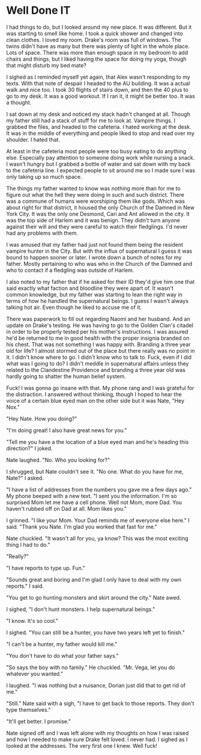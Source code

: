 #  Well Done IT

I had things to do, but I looked around my new place. It was different. But it
was starting to smell like home. I took a quick shower and changed into clean
clothes. I loved my room. Drake's room was full of windows. The twins didn't
have as many but there was plenty of light in the whole place. Lots of space.
There was more than enough space in my bedroom to add chairs and things, but I
liked having the space for doing my yoga, though that might disturb my bed mate?

I sighed as I reminded myself yet again, that Alex wasn't responding to my
texts. With that note of despair I headed to the AU building. It was a actual
walk and nice too. I took 30 flights of stairs down, and then the 40 plus to go
to my desk. It was a good workout. If I ran it, it might be better too. It was a
thought.

I sat down at my desk and noticed my stack hadn't changed at all. Though my
father still had a stack of stuff for me to look at. Vampire things. I grabbed
the files, and headed to the cafeteria. I hated working at the desk. It was in
the middle of everything and people liked to stop and read over my shoulder. I
hated that.

At least in the cafeteria most people were too busy eating to do anything else.
Especially pay attention to someone doing work while nursing a snack. I wasn't
hungry but I grabbed a bottle of water and sat down with my back to the
cafeteria line. I expected people to sit around me so I made sure I was only
taking up so much space.

The things my father wanted to know was nothing more than for me to figure out
what the hell they were doing in such and such district. There was a commune of
humans were worshiping them like gods. Which was about right for that district,
it housed the only Church of the Damned in New York City. It was the only one
Desmond, Cari and Ant allowed in the city. It was the top side of Harlem and it
was benign. They didn't turn anyone against their will and they were careful to
watch their fledglings. I'd never had any problems with them.

I was amused that my father had just not found them being the resident vampire
hunter in the City. But with the influx of supernatural I guess it was bound to
happen sooner or later. I wrote down a bunch of notes for my father. Mostly
pertaining to who was who in the Church of the Damned and who to contact if a
fledgling was outside of Harlem.

I also noted to my father that if he asked for their ID they'd give him one that
said exactly what faction and bloodline they were apart of. It wasn't common
knowledge, but my father was starting to lean the right way in terms of how he
handled the supernatural beings. I guess I wasn't always talking hot air. Even
though he liked to accuse me of it.

There was paperwork to fill out regarding Naomi and her husband. And an update
on Drake's testing. He was having to go to the Golden Clan's citadel in order to
be properly tested per his mother's instructions. I was assured he'd be returned
to me in good health with the proper insignia branded on his chest. That was not
something I was happy with. Branding a three year old for life? I almost stormed
out of the place but there really was no point in it. I didn't know where to go.
I didn't know who to talk to. Fuck, even if I did what was I going to do? I
didn't meddle in supernatural affairs unless they related to the Clandestine
Providence and branding a three year old was hardly going to shatter the human
belief system.

Fuck! I was gonna go insane with that. My phone rang and I was grateful for the
distraction. I answered without thinking, though I hoped to hear the voice of a
certain blue eyed man on the other side but it was Nate, "Hey Nox."

"Hey Nate. How you doing?"

"I'm doing great! I also have great news for you."

"Tell me you have a the location of a blue eyed man and he's heading this
direction?" I joked.

Nate laughed. "No. Who you looking for?"

I shrugged, but Nate couldn't see it. "No one. What do you have for me, Nate?" I
asked.

"I have a list of addresses from the numbers you gave me a few days ago." My
phone beeped with a new text. "I sent you the information. I'm so surprised Mom
let me have a cell phone. Well not Mom, more Dad. You haven't rubbed off on Dad
at all. Mom likes you."

I grinned. "I like your Mom. Your Dad reminds me of everyone else here." I said.
"Thank you Nate. I'm glad you worked that fast for me."

Nate chuckled. "It wasn't all for you, ya know? This was the most exciting thing
I had to do."

"Really?"

"I have reports to type up. Fun."

"Sounds great and boring and I'm glad I only have to deal with my own reports."
I said.

"You get to go hunting monsters and skirt around the city." Nate awed.

I sighed, "I don't hunt monsters. I help supernatural beings."

"I know. It's so cool."

I sighed. "You can still be a hunter, you have two years left yet to finish."

"I can't be a hunter, my father would kill me."

"You don't have to do what your father says."

"So says the boy with no family." He chuckled. "Mr. Vega, let you do whatever
you wanted."

I laughed. "I was nothing but a nuisance, Dorian just did that to get rid of
me."

"Still." Nate said with a sigh, "I have to get back to those reports. They don't
type themselves."

"It'll get better. I promise."

Nate signed off and I was left alone with my thoughts on how I was raised and
how I needed to make sure Drake felt loved. I never had. I sighed as I looked at
the addresses. The very first one I knew. Well fuck!

